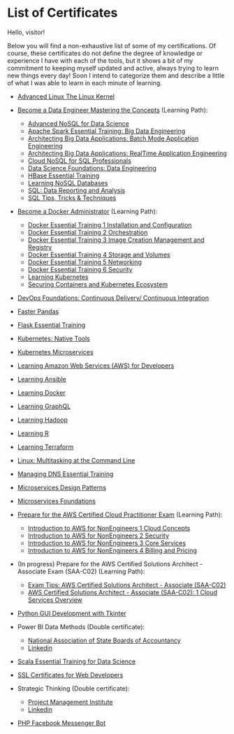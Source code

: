 # List of Certificates

Hello, visitor!

Below you will find a non-exhaustive list of some of my certifications. Of course, these certificates do not define the degree of knowledge or experience I have with each of the tools, but it shows a bit of my commitment to keeping myself updated and active, always trying to learn new things every day!
Soon I intend to categorize them and describe a little of what I was able to learn in each minute of learning.


- [Advanced Linux The Linux Kernel](./Advanced%20Linux%20The%20Linux%20Kernel.pdf)

- [Become a Data Engineer Mastering the Concepts](./Become%20a%20Data%20Engineer%20Mastering%20the%20Concepts.pdf) (Learning Path):
    - [Advanced NoSQL for Data Science](./Advanced%20NoSQL%20for%20Data%20Science.pdf)
    - [Apache Spark Essential Training: Big Data Engineering](./Apache%20Spark%20Essential%20Training%20Big%20Data%20Engineering.pdf)
    - [Architecting Big Data Applications: Batch Mode Application Engineering](./Architecting%20Big%20Data%20Applications%20Batch%20Mode%20Application%20Engineering.pdf)    
    - [Architecting Big Data Applications: RealTime Application Engineering](./Architecting%20Big%20Data%20Applications%20RealTime%20Application%20Engineering.pdf)
    - [Cloud NoSQL for SQL Professionals](./Cloud%20NoSQL%20for%20SQL%20Professionals.pdf)
    - [Data Science Foundations: Data Engineering](./Data%20Science%20Foundations%20Data%20Engineering.pdf)
    - [HBase Essential Training](./HBase%20Essential%20Training.pdf)
    - [Learning NoSQL Databases](./Learning%20NoSQL%20Databases.pdf)
    - [SQL: Data Reporting and Analysis](./SQL%20Data%20Reporting%20and%20Analysis.pdf)
    - [SQL Tips, Tricks & Techniques](./SQL%20Tips%20Tricks%20%20Techniques.pdf)

- [Become a Docker Administrator](./Become%20a%20Docker%20Administrator.pdf) (Learning Path):
    - [Docker Essential Training 1 Installation and Configuration](./Docker%20Essential%20Training%201%20Installation%20and%20Configuration.pdf)
    - [Docker Essential Training 2 Orchestration](./Docker%20Essential%20Training%202%20Orchestration.pdf)
    - [Docker Essential Training 3 Image Creation Management and Registry](./Docker%20Essential%20Training%203%20Image%20Creation%20Management%20and%20Registry.pdf)
    - [Docker Essential Training 4 Storage and Volumes](./Docker%20Essential%20Training%204%20Storage%20and%20Volumes.pdf)
    - [Docker Essential Training 5 Networking](./Docker%20Essential%20Training%205%20Networking.pdf)
    - [Docker Essential Training 6 Security](./Docker%20Essential%20Training%206%20Security.pdf)
    - [Learning Kubernetes](./Learning%20Kubernetes.pdf)
    - [Securing Containers and Kubernetes Ecosystem](./Securing%20Containers%20and%20Kubernetes%20Ecosystem.pdf)

- [DevOps Foundations: Continuous Delivery/ Continuous Integration](./DevOps%20Foundations:%20Continuous%20Delivery%20Continuous%20Integration.pdf)

- [Faster Pandas](./Faster%20pandas.pdf)

- [Flask Essential Training](./Flask%20Essential%20Training.pdf)

- [Kubernetes: Native Tools](./Kubernetes%20Native%20Tools.pdf)

- [Kubernetes Microservices](./Kubernetes%20Microservices.pdf)

- [Learning Amazon Web Services (AWS) for Developers](./Learning%20Amazon%20Web%20Services%20AWS%20for%20Developers.pdf)

- [Learning Ansible](./Learning%20Ansible.pdf)

- [Learning Docker](./Learning%20Docker.pdf)

- [Learning GraphQL](./Learning%20GraphQL.pdf)

- [Learning Hadoop](./Learning%20Hadoop.pdf)

- [Learning R](./Learning%20R.pdf)

- [Learning Terraform](./Learning%20Terraform.pdf)

- [Linux: Multitasking at the Command Line](./Linux%20Multitasking%20at%20the%20command%20line.pdf)

- [Managing DNS Essential Training](./Managing%20DNS%20Essential%20Training.pdf)

- [Microservices Design Patterns](./Microservices%20Design%20Patterns.pdf)

- [Microservices Foundations](./Microservices%20Foundations.pdf)

- [Prepare for the AWS Certified Cloud Practitioner Exam](./Prepare%20for%20the%20AWS%20Certified%20Cloud%20Practitioner%20Exam.pdf) (Learning Path):
    - [Introduction to AWS for NonEngineers 1 Cloud Concepts](./Introduction%20to%20AWS%20for%20NonEngineers%201%20Cloud%20Concepts.pdf)
    - [Introduction to AWS for NonEngineers 2 Security](./Introduction%20to%20AWS%20for%20NonEngineers%202%20Security.pdf)
    - [Introduction to AWS for NonEngineers 3 Core Services](./Introduction%20to%20AWS%20for%20NonEngineers%203%20Core%20Services.pdf)
    - [Introduction to AWS for NonEngineers 4 Billing and Pricing](./Introduction%20to%20AWS%20for%20NonEngineers%204%20Billing%20and%20Pricing.pdf)

- (In progress) Prepare for the AWS Certified Solutions Architect - Associate Exam (SAA-C02) (Learning Path):
    - [Exam Tips: AWS Certified Solutions Architect - Associate (SAA-C02)](./Exam%20Tips:%20AWS%20Certified%20Solutions%20Architect%20-%20Associate%20(SAA-C02).pdf)
    - [AWS Certified Solutions Architect - Associate (SAA-C02): 1 Cloud Services Overview](./AWS%20Certified%20Solutions%20Architect%20-%20Associate%20(SAA-C02):%201%20Cloud%20Services%20Overview.pdf)

- [Python GUI Development with Tkinter](./Python%20GUI%20Development%20with%20Tkinter.pdf)

- Power BI Data Methods (Double certificate):
    - [National Association of State Boards of Accountancy](./Power%20BI%20Data%20Methods%20_.pdf)
    - [Linkedin](./Power%20BI%20Data%20Methods.pdf)

- [Scala Essential Training for Data Science](./Scala%20Essential%20Training%20for%20Data%20Science.pdf)

- [SSL Certificates for Web Developers](./SSL%20Certificates%20for%20Web%20Developers.pdf)

- Strategic Thinking (Double certificate):
    - [Project Management Institute](./Strategic%20Thinking.pdf)
    - [Linkedin](./Strategic%20Thinking%20_.pdf)

- [PHP Facebook Messenger Bot](./PHP%20Facebook%20Messenger%20Bot.pdf)
